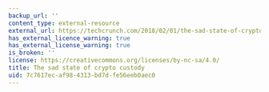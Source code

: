 ```yaml
---
backup_url: ''
content_type: external-resource
external_url: https://techcrunch.com/2018/02/01/the-sad-state-of-crypto-custody/
has_external_licence_warning: true
has_external_license_warning: true
is_broken: ''
license: https://creativecommons.org/licenses/by-nc-sa/4.0/
title: The sad state of crypto custody
uid: 7c7617ec-af98-4313-bd7d-fe56eeb0aec0
---
```

